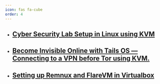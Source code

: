```yaml
---
icon: fas fa-cube
order: 4
---
```


- ## [Cyber Security Lab Setup in Linux using KVM](https://aj-tap.medium.com/cyber-security-lab-setup-in-linux-using-kvm-part-1-5c544b559955) 

- ## [Become Invisible Online with Tails OS — Connecting to a VPN before Tor using KVM.](https://aj-tap.medium.com/become-invisible-online-with-tails-os-connecting-to-to-a-vpn-before-tor-using-kvm-1ba35cc804e6)

- ## [Setting up Remnux and FlareVM in Virtualbox](https://aj-tap.medium.com/setting-up-remnux-and-flarevm-in-virtualbox-4fa62d8dc46d)
